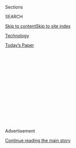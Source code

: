 <div id="app">

<div>

<div>

<div>

<div class="NYTAppHideMasthead css-1q2w90k e1suatyy0">

<div class="section css-ui9rw0 e1suatyy2">

<div class="css-eph4ug er09x8g0">

<div class="css-6n7j50">

</div>

<span class="css-1dv1kvn">Sections</span>

<div class="css-10488qs">

<span class="css-1dv1kvn">SEARCH</span>

</div>

[Skip to content](#site-content)[Skip to site index](#site-index)

</div>

<div id="masthead-section-label" class="css-1wr3we4 eaxe0e00">

[Technology](https://www.nytimes.com/section/technology)

</div>

<div class="css-10698na e1huz5gh0">

</div>

</div>

<div id="masthead-bar-one" class="section hasLinks css-15hmgas e1csuq9d3">

<div class="css-uqyvli e1csuq9d0">

</div>

<div class="css-1uqjmks e1csuq9d1">

</div>

<div class="css-9e9ivx">

[](https://myaccount.nytimes.com/auth/login?response_type=cookie&client_id=vi)

</div>

<div class="css-1bvtpon e1csuq9d2">

[Today’s Paper](https://www.nytimes.com/section/todayspaper)

</div>

</div>

</div>

</div>

<div data-aria-hidden="false">

<div id="site-content" role="main">

<div>

<div class="css-1aor85t" style="opacity:0.000000001;z-index:-1;visibility:hidden">

<div class="css-1hqnpie">

<div class="css-epjblv">

<span class="css-17xtcya">[Technology](/section/technology)</span><span class="css-x15j1o">|</span><span class="css-fwqvlz">Don’t
Scoff at Influencers. They’re Taking Over the World.</span>

</div>

<div class="css-k008qs">

<div class="css-1iwv8en">

<span class="css-18z7m18"></span>

<div>

</div>

</div>

<span class="css-1n6z4y">https://nyti.ms/2GeQeWO</span>

<div class="css-1705lsu">

<div class="css-4xjgmj">

<div class="css-4skfbu" role="toolbar" data-aria-label="Social Media Share buttons, Save button, and Comments Panel with current comment count" data-testid="share-tools">

  - 
  - 
  - 
  - 
    
    <div class="css-6n7j50">
    
    </div>

  - 
  - 

</div>

</div>

</div>

</div>

</div>

</div>

<div id="NYT_TOP_BANNER_REGION" class="css-13pd83m">

</div>

<div id="top-wrapper" class="css-1sy8kpn">

<div id="top-slug" class="css-l9onyx">

Advertisement

</div>

[Continue reading the main story](#after-top)

<div class="ad top-wrapper" style="text-align:center;height:100%;display:block;min-height:250px">

<div id="top" class="place-ad" data-position="top" data-size-key="top">

</div>

</div>

<div id="after-top">

</div>

</div>

<div>

<div id="sponsor-wrapper" class="css-1hyfx7x">

<div id="sponsor-slug" class="css-19vbshk">

Supported by

</div>

[Continue reading the main story](#after-sponsor)

<div id="sponsor" class="ad sponsor-wrapper" style="text-align:center;height:100%;display:block">

</div>

<div id="after-sponsor">

</div>

</div>

<div class="css-186x18t">

The Shift

</div>

<div class="css-1vkm6nb ehdk2mb0">

# Don’t Scoff at Influencers. They’re Taking Over the World.

</div>

As social media expands its cultural dominance, the people who can steer
the online conversation will have an upper hand.

<div class="css-79elbk" data-testid="photoviewer-wrapper">

<div class="css-z3e15g" data-testid="photoviewer-wrapper-hidden">

</div>

<div class="css-1a48zt4 ehw59r15" data-testid="photoviewer-children">

![<span class="css-16f3y1r e13ogyst0" data-aria-hidden="true">VidCon,
the annual social media convention, was held last week in Anaheim,
Calif.</span><span class="css-cnj6d5 e1z0qqy90" itemprop="copyrightHolder"><span class="css-1ly73wi e1tej78p0">Credit...</span><span><span>Jerod
Harris/Getty
Images</span></span></span>](https://static01.nyt.com/images/2019/07/16/business/16roose2/merlin_157990155_ae5a0bab-fb2f-490c-9288-7825ae752695-articleLarge.jpg?quality=75&auto=webp&disable=upscale)

</div>

</div>

<div class="css-18e8msd">

<div class="css-vp77d3 epjyd6m0">

<div class="css-hus3qt ey68jwv0" data-aria-hidden="true">

[![Kevin
Roose](https://static01.nyt.com/images/2018/02/20/multimedia/author-kevin-roose/author-kevin-roose-thumbLarge.jpg
"Kevin Roose")](https://www.nytimes.com/by/kevin-roose)

</div>

<div class="css-1baulvz">

By [<span class="css-1baulvz last-byline" itemprop="name">Kevin
Roose</span>](https://www.nytimes.com/by/kevin-roose)

</div>

</div>

  - July 16, 2019

  - 
    
    <div class="css-4xjgmj">
    
    <div class="css-d8bdto" role="toolbar" data-aria-label="Social Media Share buttons, Save button, and Comments Panel with current comment count" data-testid="share-tools">
    
      - 
      - 
      - 
      - 
        
        <div class="css-6n7j50">
        
        </div>
    
      - 
      - 
    
    </div>
    
    </div>

</div>

<div class="css-mdjrty">

[阅读简体中文版](https://cn.nytimes.com/technology/20190718/vidcon-social-media-influencers/ "Read in Simplified Chinese")[閱讀繁體中文版](https://cn.nytimes.com/technology/20190718/vidcon-social-media-influencers/zh-hant/ "Read in Traditional Chinese")[Leer
en
español](https://www.nytimes.com/es/2019/07/19/influencers-influentes-youtubers-instagram "Read in Spanish")

</div>

</div>

<div class="section meteredContent css-1r7ky0e" name="articleBody" itemprop="articleBody">

<div class="css-1fanzo5 StoryBodyCompanionColumn">

<div class="css-53u6y8">

ANAHEIM, Calif. — When the first TikTok star is elected president, I
hope she will save some room in her cabinet for older and more
conventional bureaucrats, even if they don’t have millions of followers,
great hair or amazing dance moves.

I say “when,” not “if,” because I just spent three days at VidCon, the
annual social media convention in Anaheim, hanging out with a few
thousand current and future internet celebrities. And it’s increasingly
obvious to me that the teenagers and 20-somethings who have mastered
these platforms — and who are often dismissed as shallow, preening
narcissists by adults who don’t know any better — are going to dominate
not just internet culture or the entertainment industry but society as a
whole.

On the surface, this can be a terrifying proposition. One day at VidCon,
I hung out with a crew of teenage Instagram stars, who seemed to spend
most of their time filming “collabs” with other creators and
complimenting one another on their “drip,” influencer-speak for clothes
and accessories. (In their case, head-to-toe Gucci and Balenciaga
outfits with diamond necklaces and designer sneakers.) Another day, I
[witnessed](https://twitter.com/kevinroose/status/1149852860022050817)
an awkward dance battle between two budding TikTok influencers, neither
of whom could have been older than 10. (Adults who are just catching up:
[TikTok is a short-form video
app](https://www.nytimes.com/2019/03/10/style/what-is-tik-tok.html)
owned by the Chinese internet company Bytedance.)

But if you can look past the silliness and status-seeking, many people
at VidCon are hard at work. Being an influencer can be an [exhausting,
burnout-inducing
job](https://www.nytimes.com/2019/07/09/style/emma-chamberlain-youtube.html),
and the people who are good at it have typically spent years working
their way up the ladder. Many social media influencers are essentially
one-person start-ups, and the best ones can spot trends, experiment
relentlessly with new formats and platforms, build an authentic
connection with an audience, pay close attention to their channel
analytics, and figure out how to distinguish themselves in a crowded
media environment — all while churning out a constant stream of new
content.

</div>

</div>

<div class="css-1fanzo5 StoryBodyCompanionColumn">

<div class="css-53u6y8">

Not all influencers are brilliant polymaths, of course. Some of them
have succeeded by virtue of being conventionally attractive, or good at
video games, or in possession of some other surface-level attribute.
Others have made their names with dubious stunts and [extreme political
commentary](https://www.nytimes.com/interactive/2019/06/08/technology/youtube-radical.html).

But as social media expands its cultural dominance, the people who can
steer the online conversation will have an upper hand in whatever niche
they occupy — whether that’s media, politics, business or some other
field.

“The way to think of influencers or creators is as entrepreneurs,” said
Chris Stokel-Walker, the author of “YouTubers.” “These people are
setting up businesses, hiring staff, managing budgets. These are
massively transferable skills.”

Just look at Representative Alexandria Ocasio-Cortez, the New York
Democrat who has become a powerful force in Congress by pairing her
policy agenda with an intuitive understanding of what works online. Or
look at what’s happening in Brazil, where [YouTubers are winning
political
elections](https://www.buzzfeednews.com/article/ryanhatesthis/brazils-congressional-youtubers)
by mobilizing their online fan bases.

In the business world, influencer culture is already an established
force. A generation of direct-to-consumer brands that were built using
the tools and tactics of social media has skyrocketed to success — like
Glossier, the influencer-beloved beauty company that recently raised
$100 million at a valuation of more than $1 billion, or Away, the
luggage start-up whose ubiquitous Instagram ads helped it reach a
valuation of $1.4 billion. Many social media stars strike endorsement
deals with major brands, in addition to earning money through
advertising and merchandise sales. And even executives in sleepy,
old-line industries now hire “personal branding consultants” to help
increase their online followings.

</div>

</div>

<div class="css-1fanzo5 StoryBodyCompanionColumn">

<div class="css-53u6y8">

Natalie Alzate, a YouTuber with more than 10 million subscribers who
goes by [Natalies Outlet,](https://www.youtube.com/user/nataliesoutlet)
is an example of the wave of influencers who treated their online
brand-building as a business rather than a fun hobby. Four years ago,
when Ms. Alzate first came to VidCon, she was a marketing student with
fewer than 7,000 subscribers. She decided to study her favorite
YouTubers, watch how they made their videos and then test videos in
multiple genres, seeing which ones performed best on her channel.

</div>

</div>

<div class="css-79elbk" data-testid="photoviewer-wrapper">

<div class="css-z3e15g" data-testid="photoviewer-wrapper-hidden">

</div>

<div class="css-1a48zt4 ehw59r15" data-testid="photoviewer-children">

![<span class="css-16f3y1r e13ogyst0" data-aria-hidden="true">VidCon
attracts young influencers the way Davos attracts older
ones.</span><span class="css-cnj6d5 e1z0qqy90" itemprop="copyrightHolder"><span class="css-1ly73wi e1tej78p0">Credit...</span><span>Jerod
Harris/Getty
Images</span></span>](https://static01.nyt.com/images/2019/07/16/business/16roose1/merlin_157990158_e884758e-6684-49ef-af87-678ad8e9f95c-articleLarge.jpg?quality=75&auto=webp&disable=upscale)

</div>

</div>

<div class="css-1fanzo5 StoryBodyCompanionColumn">

<div class="css-53u6y8">

“I grew up watching people, like Michelle Phan, that were building
legacies out of, honestly, just being really relatable online,” Ms.
Alzate said. “It was always an aspiration.”

Eventually, she hit on formats — like beauty tips and lifehacks — that
reliably performed well, and she was off to the races. Today, she is a
full-time YouTuber with a small staff, a production studio and the kind
of fame she once coveted.

In truth, influencers have been running the world for years. We just
haven’t called them that. Instead, we called them “movie stars” or
“talk-radio hosts” or “Davos attendees.” The ability to stay relevant
and attract attention to your work has always been critical. And who,
aside from perhaps President Trump, is better at getting attention than
a YouTube star?

VidCon, which started 10 years ago as a meet-and-greet event for popular
YouTubers, is a perfect place to observe influencers in their natural
habitat. And many of them were here to promote their channels, to
network with other creators and to make strides toward the dream of
internet fame.

Sometimes, that meant appearing in photos and videos with more popular
influencers in an attempt to increase their own following, a practice
known in influencer circles as “clout chasing.” Other times, it meant
going to panels with titles like “Curating Your Personal Brand” and “How
to Go Viral and Build an Audience.” For VidCon’s featured creators, the
super-famous ones with millions of followers, it can mean spending the
day at a meet-and-greet with fans before going out to V.I.P. parties at
night.

</div>

</div>

<div class="css-1fanzo5 StoryBodyCompanionColumn">

<div class="css-53u6y8">

Not all of the young people I met at VidCon will spend their whole lives
pursuing internet fame. Some of them will grow up, go off to college and
wind up becoming doctors, lawyers or accountants. Some will fizzle out
and be replaced by a younger generation of internet stars.

But the lessons they learned from performing on YouTube, Instagram, and
TikTok will stick with them, regardless of where they end up. Just as
the 20th century groomed a generation of children steeped in the ethos
of TV culture, the 21st century will produce a generation of business
moguls, politicians and media figures who grew up chasing clout online
and understand how to operate the levers of the attention economy.

“In the early days, it felt like this was a sub-niche of youth culture,”
Beau Bryant, the general manager of talent at Fullscreen, a management
agency for digital creators, told me at VidCon. He gestured around at a
room filled with influencers sitting on velvet couches. Some were taking
selfies and editing their Instagram stories. Others were holding
business meetings about partnerships and sponsored content deals.

“Now, it just feels like this is what youth culture is,” Mr. Bryant
said.

In other words, influencers are the future. Dismiss them at your peril.

</div>

</div>

<div>

</div>

</div>

<div>

</div>

<div>

</div>

<div>

</div>

<div>

<div id="bottom-wrapper" class="css-1ede5it">

<div id="bottom-slug" class="css-l9onyx">

Advertisement

</div>

[Continue reading the main story](#after-bottom)

<div id="bottom" class="ad bottom-wrapper" style="text-align:center;height:100%;display:block;min-height:90px">

</div>

<div id="after-bottom">

</div>

</div>

</div>

</div>

</div>

## Site Index

<div>

</div>

## Site Information Navigation

  - [© <span>2020</span> <span>The New York Times
    Company</span>](https://help.nytimes.com/hc/en-us/articles/115014792127-Copyright-notice)

<!-- end list -->

  - [NYTCo](https://www.nytco.com/)
  - [Contact
    Us](https://help.nytimes.com/hc/en-us/articles/115015385887-Contact-Us)
  - [Work with us](https://www.nytco.com/careers/)
  - [Advertise](https://nytmediakit.com/)
  - [T Brand Studio](http://www.tbrandstudio.com/)
  - [Your Ad
    Choices](https://www.nytimes.com/privacy/cookie-policy#how-do-i-manage-trackers)
  - [Privacy](https://www.nytimes.com/privacy)
  - [Terms of
    Service](https://help.nytimes.com/hc/en-us/articles/115014893428-Terms-of-service)
  - [Terms of
    Sale](https://help.nytimes.com/hc/en-us/articles/115014893968-Terms-of-sale)
  - [Site Map](https://spiderbites.nytimes.com)
  - [Help](https://help.nytimes.com/hc/en-us)
  - [Subscriptions](https://www.nytimes.com/subscription?campaignId=37WXW)

</div>

</div>

</div>

</div>
